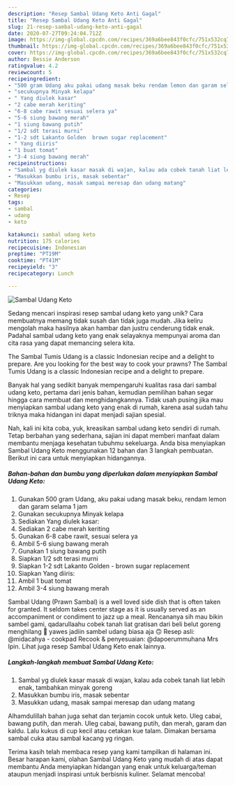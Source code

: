```yaml
---
description: "Resep Sambal Udang Keto Anti Gagal"
title: "Resep Sambal Udang Keto Anti Gagal"
slug: 21-resep-sambal-udang-keto-anti-gagal
date: 2020-07-27T09:24:04.712Z
image: https://img-global.cpcdn.com/recipes/369a6bee843f0cfc/751x532cq70/sambal-udang-keto-foto-resep-utama.jpg
thumbnail: https://img-global.cpcdn.com/recipes/369a6bee843f0cfc/751x532cq70/sambal-udang-keto-foto-resep-utama.jpg
cover: https://img-global.cpcdn.com/recipes/369a6bee843f0cfc/751x532cq70/sambal-udang-keto-foto-resep-utama.jpg
author: Bessie Anderson
ratingvalue: 4.2
reviewcount: 5
recipeingredient:
- "500 gram Udang aku pakai udang masak beku rendam lemon dan garam selama 1 jam"
- "secukupnya Minyak kelapa"
- " Yang diulek kasar"
- "2 cabe merah keriting"
- "6-8 cabe rawit sesuai selera ya"
- "5-6 siung bawang merah"
- "1 siung bawang putih"
- "1/2 sdt terasi murni"
- "1-2 sdt Lakanto Golden  brown sugar replacement"
- " Yang diiris"
- "1 buat tomat"
- "3-4 siung bawang merah"
recipeinstructions:
- "Sambal yg diulek kasar masak di wajan, kalau ada cobek tanah liat lebih enak, tambahkan minyak goreng"
- "Masukkan bumbu iris, masak sebentar"
- "Masukkan udang, masak sampai meresap dan udang matang"
categories:
- Resep
tags:
- sambal
- udang
- keto

katakunci: sambal udang keto 
nutrition: 175 calories
recipecuisine: Indonesian
preptime: "PT19M"
cooktime: "PT41M"
recipeyield: "3"
recipecategory: Lunch

---
```



![Sambal Udang Keto](https://img-global.cpcdn.com/recipes/369a6bee843f0cfc/751x532cq70/sambal-udang-keto-foto-resep-utama.jpg)

Sedang mencari inspirasi resep sambal udang keto yang unik? Cara membuatnya memang tidak susah dan tidak juga mudah. Jika keliru mengolah maka hasilnya akan hambar dan justru cenderung tidak enak. Padahal sambal udang keto yang enak selayaknya mempunyai aroma dan cita rasa yang dapat memancing selera kita.

The Sambal Tumis Udang is a classic Indonesian recipe and a delight to prepare. Are you looking for the best way to cook your prawns? The Sambal Tumis Udang is a classic Indonesian recipe and a delight to prepare.

Banyak hal yang sedikit banyak mempengaruhi kualitas rasa dari sambal udang keto, pertama dari jenis bahan, kemudian pemilihan bahan segar hingga cara membuat dan menghidangkannya. Tidak usah pusing jika mau menyiapkan sambal udang keto yang enak di rumah, karena asal sudah tahu triknya maka hidangan ini dapat menjadi sajian spesial.


Nah, kali ini kita coba, yuk, kreasikan sambal udang keto sendiri di rumah. Tetap berbahan yang sederhana, sajian ini dapat memberi manfaat dalam membantu menjaga kesehatan tubuhmu sekeluarga. Anda bisa menyiapkan Sambal Udang Keto menggunakan 12 bahan dan 3 langkah pembuatan. Berikut ini cara untuk menyiapkan hidangannya.

<!--inarticleads1-->

##### Bahan-bahan dan bumbu yang diperlukan dalam menyiapkan Sambal Udang Keto:

1. Gunakan 500 gram Udang, aku pakai udang masak beku, rendam lemon dan garam selama 1 jam
1. Gunakan secukupnya Minyak kelapa
1. Sediakan  Yang diulek kasar:
1. Sediakan 2 cabe merah keriting
1. Gunakan 6-8 cabe rawit, sesuai selera ya
1. Ambil 5-6 siung bawang merah
1. Gunakan 1 siung bawang putih
1. Siapkan 1/2 sdt terasi murni
1. Siapkan 1-2 sdt Lakanto Golden - brown sugar replacement
1. Siapkan  Yang diiris:
1. Ambil 1 buat tomat
1. Ambil 3-4 siung bawang merah


Sambal Udang (Prawn Sambal) is a well loved side dish that is often taken for granted. It seldom takes center stage as it is usually served as an accompaniment or condiment to jazz up a meal. Rencananya sih mau bikin sambel gami, qadarullaahu cobek tanah liat gratisan dari beli belut goreng menghilang 🤣 yawes jadiin sambel udang biasa aja 🙃 Resep asli: @midacahya - cookpad Recook &amp; penyesuaian: @dapoerummuhana Mrs Ipin. Lihat juga resep Sambal Udang Keto enak lainnya. 

<!--inarticleads2-->

##### Langkah-langkah membuat Sambal Udang Keto:

1. Sambal yg diulek kasar masak di wajan, kalau ada cobek tanah liat lebih enak, tambahkan minyak goreng
1. Masukkan bumbu iris, masak sebentar
1. Masukkan udang, masak sampai meresap dan udang matang


Alhamdulillah bahan juga sehat dan terjamin cocok untuk keto. Uleg cabai, bawang putih, dan merah. Uleg cabai, bawang putih, dan merah, garam dan kaldu. Lalu kukus di cup kecil atau cetakan kue talam. Dimakan bersama sambal cuka atau sambal kacang yg ringan. 

Terima kasih telah membaca resep yang kami tampilkan di halaman ini. Besar harapan kami, olahan Sambal Udang Keto yang mudah di atas dapat membantu Anda menyiapkan hidangan yang enak untuk keluarga/teman ataupun menjadi inspirasi untuk berbisnis kuliner. Selamat mencoba!
